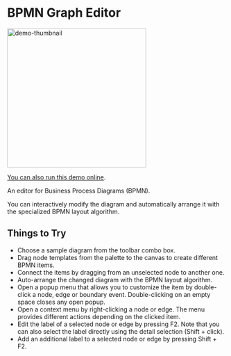 <!--
 //////////////////////////////////////////////////////////////////////////////
 // @license
 // This file is part of yFiles for HTML.
 // Use is subject to license terms.
 //
 // Copyright (c) by yWorks GmbH, Vor dem Kreuzberg 28,
 // 72070 Tuebingen, Germany. All rights reserved.
 //
 //////////////////////////////////////////////////////////////////////////////
-->
# BPMN Graph Editor

<img src="../../../doc/demo-thumbnails/bpmn-editor.webp" alt="demo-thumbnail" height="320"/>

[You can also run this demo online](https://www.yfiles.com/demos/showcase/bpmn/).

An editor for Business Process Diagrams (BPMN).

You can interactively modify the diagram and automatically arrange it with the specialized BPMN layout algorithm.

## Things to Try

- Choose a sample diagram from the toolbar combo box.
- Drag node templates from the palette to the canvas to create different BPMN items.
- Connect the items by dragging from an unselected node to another one.
- Auto-arrange the changed diagram with the BPMN layout algorithm.
- Open a popup menu that allows you to customize the item by double-click a node, edge or boundary event. Double-clicking on an empty space closes any open popup.
- Open a context menu by right-clicking a node or edge. The menu provides different actions depending on the clicked item.
- Edit the label of a selected node or edge by pressing F2. Note that you can also select the label directly using the detail selection (Shift + click).
- Add an additional label to a selected node or edge by pressing Shift + F2.
